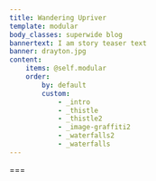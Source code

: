 ```yaml
---
title: Wandering Upriver
template: modular
body_classes: superwide blog
bannertext: I am story teaser text
banner: drayton.jpg
content:
    items: @self.modular
    order:
        by: default
        custom:
            - _intro
            - _thistle
            - _thistle2
            - _image-graffiti2
            - _waterfalls2
            - _waterfalls
---
```


===